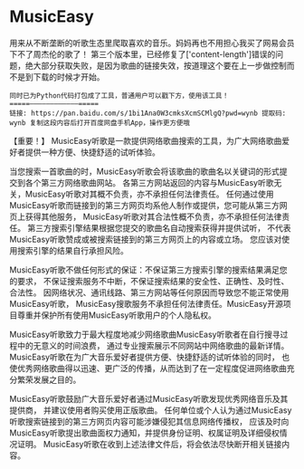 # MusicEasy
用来从不断垄断的听歌生态里爬取喜欢的音乐。妈妈再也不用担心我买了网易会员下不了周杰伦的歌了！
第三个版本里，已经修复了['content-length']错误的问题，绝大部分获取失败，是因为歌曲的链接失效，按道理这个要在上一步做控制而不是到下载的时候才开始。

~~~~~~~~~~~~~~~
同时已为Python代码打包成了工具，普通用户可以戳下方，使用该工具！
=====————————————=====
链接: https://pan.baidu.com/s/1bi1Ana0W3cmksXcmSCMlgQ?pwd=wynb 提取码: wynb 复制这段内容后打开百度网盘手机App，操作更方便哦
~~~~~~~~~~~~~~~

【重要！】
MusicEasy听歌是一款提供网络歌曲搜索的工具，为广大网络歌曲爱好者提供一种方便、快捷舒适的试听体验。

当您搜索一首歌曲的时，MusicEasy听歌会将该歌曲的歌曲名以关键词的形式提交到各个第三方网络歌曲网站。 各第三方网站返回的内容与MusicEasy听歌无关，MusicEasy听歌对其概不负责，亦不承担任何法律责任。 任何通过使用MusicEasy听歌而链接到的第三方网页均系他人制作或提供，您可能从第三方网页上获得其他服务， MusicEasy听歌对其合法性概不负责，亦不承担任何法律责任。 第三方搜索引擎结果根据您提交的歌曲名自动搜索获得并提供试听， 不代表MusicEasy听歌赞成或被搜索链接到的第三方网页上的内容或立场。 您应该对使用搜索引擎的结果自行承担风险。

MusicEasy听歌不做任何形式的保证：不保证第三方搜索引擎的搜索结果满足您的要求， 不保证搜索服务不中断，不保证搜索结果的安全性、正确性、及时性、合法性。 因网络状况、通讯线路、第三方网站等任何原因而导致您不能正常使用MusicEasy听歌， MusicEasy搜歌服务不承担任何法律责任。MusicEasy开源项目尊重并保护所有使用MusicEasy听歌用户的个人隐私权。

MusicEasy听歌致力于最大程度地减少网络歌曲MusicEasy听歌者在自行搜寻过程中的无意义的时间浪费， 通过专业搜索展示不同网站中网络歌曲的最新详情。 MusicEasy听歌在为广大音乐爱好者提供方便、快捷舒适的试听体验的同时， 也使优秀网络歌曲得以迅速、更广泛的传播，从而达到了在一定程度促进网络歌曲充分繁荣发展之目的。

MusicEasy听歌鼓励广大音乐爱好者通过MusicEasy听歌发现优秀网络音乐及其提供商， 并建议使用者购买使用正版歌曲。 任何单位或个人认为通过MusicEasy听歌搜索链接到的第三方网页内容可能涉嫌侵犯其信息网络传播权， 应该及时向MusicEasy听歌提出歌曲面权力通知，并提供身份证明、权属证明及详细侵权情况证明。 MusicEasy听歌在收到上述法律文件后，将会依法尽快断开相关链接内容。
